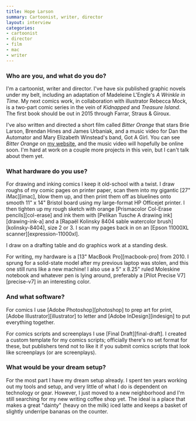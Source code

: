 ```yaml
---
title: Hope Larson
summary: Cartoonist, writer, director
layout: interview
categories:
- cartoonist
- director
- film
- mac
- writer
---
```


### Who are you, and what do you do?

I'm a cartoonist, writer and director. I've have six published graphic novels under my belt, including an adaptation of Madeleine L'Engle's *A Wrinkle in Time*. My next comics work, in collaboration with illustrator Rebecca Mock, is a two-part comic series in the vein of *Kidnapped* and *Treasure Island*. The first book should be out in 2015 through Farrar, Straus & Giroux.

I've also written and directed a short film called *Bitter Orange* that stars Brie Larson, Brendan Hines and James Urbaniak, and a music video for Dan the Automator and Mary Elizabeth Winstead's band, Got A Girl. You can see *Bitter Orange* on [my website](http://hopelarson.com/ "Hope's website."), and the music video will hopefully be online soon. I'm hard at work on a couple more projects in this vein, but I can't talk about them yet.

### What hardware do you use?

For drawing and inking comics I keep it old-school with a twist. I draw roughs of my comic pages on printer paper, scan them into my gigantic [27" iMac][imac], blow them up, and then print them off as bluelines onto smooth 11" x 14" Bristol board using my large-format HP Officejet printer. I then tighten up my rough sketch with orange [Prismacolor Col-Erase pencils][col-erase] and ink them with [Pelikan Tusche A drawing ink][drawing-ink-a] and a [Rapaël Kolinsky 8404 sable watercolor brush][kolinsky-8404], size 2 or 3. I scan my pages back in on an [Epson 11000XL scanner][expression-11000xl].

I draw on a drafting table and do graphics work at a standing desk.

For writing, my hardware is a [13" MacBook Pro][macbook-pro] from 2010. I sprung for a solid-state model after my previous laptop was stolen, and this one still runs like a new machine! I also use a 5" x 8.25" ruled Moleskine notebook and whatever pen is lying around, preferably a [Pilot Precise V7][precise-v7] in an interesting color.

### And what software?

For comics I use [Adobe Photoshop][photoshop] to prep art for print, [Adobe Illustrator][illustrator] to letter and [Adobe InDesign][indesign] to put everything together.

For comics scripts and screenplays I use [Final Draft][final-draft]. I created a custom template for my comics scripts; officially there's no set format for these, but publishers tend not to like it if you submit comics scripts that look like screenplays (or are screenplays).

### What would be your dream setup?

For the most part I have my dream setup already. I spent ten years working out my tools and setup, and very little of what I do is dependent on technology or gear. However, I just moved to a new neighborhood and I'm still searching for my new writing coffee shop yet. The ideal is a place that makes a great "dainty" (heavy on the milk) iced latte and keeps a basket of slightly underripe bananas on the counter.